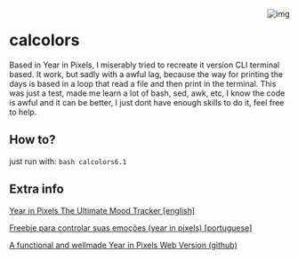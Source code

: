 <img src="https://i.imgur.com/Ltzslm0.png" alt="img" align="right"/>

# calcolors
Based in Year in Pixels, I miserably tried to recreate it version CLI terminal based. It work, but sadly with a awful lag, because the way for printing the days is based in a loop that read a file and then print in the terminal. This was just a test, made me learn a lot of bash, sed, awk, etc, I know the code is awful and it can be better, I just dont have enough skills to do it, feel free to help.

## How to?
just run with: `bash calcolors6.1`

## Extra info
<a href="https://littlecoffeefox.com/year-in-pixels/">Year in Pixels The Ultimate Mood Tracker [english]</a><p>
<a href="http://www.atravesdalinha.com.br/2017/01/freebie-para-controlar-suas-emocoes.html">Freebie para controlar suas emoções (year in pixels) [portuguese]</a><p>
<a href="https://year-in-pixels.glitch.me/">A functional and wellmade Year in Pixels Web Version</a><a href="https://github.com/kinduff/year-in-pixels"> (github)</a>
